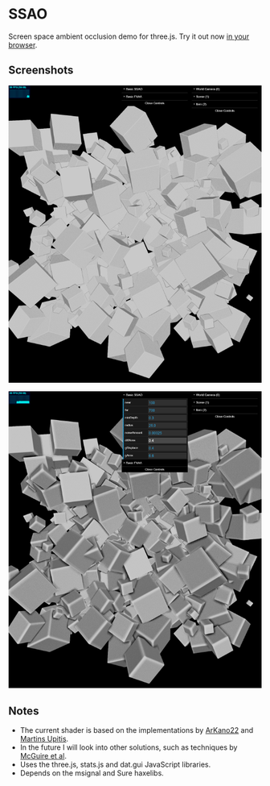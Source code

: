 # SSAO

Screen space ambient occlusion demo for three.js. Try it out now [in your browser](http://tw1ddle.github.io/Screen-Space-Ambient-Occlusion/).

## Screenshots ##

![Screenshot](screenshots/screenshot1.png?raw=true "Screen Space Ambient Occlusion Screenshot 1")

![Screenshot](screenshots/screenshot2.png?raw=true "Screen Space Ambient Occlusion Screenshot 2")

## Notes
* The current shader is based on the implementations by [ArKano22](http://www.gamedev.net/topic/550699-ssao-no-halo-artifacts/) and [Martins Upitis](http://devlog-martinsh.blogspot.tw/).
* In the future I will look into other solutions, such as techniques by [McGuire et al](http://graphics.cs.williams.edu/papers/SAOHPG12/).
* Uses the three.js, stats.js and dat.gui JavaScript libraries.
* Depends on the msignal and Sure haxelibs.